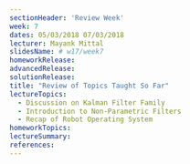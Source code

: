 ```yaml
---
sectionHeader: 'Review Week'
week: 7
dates: 05/03/2018 07/03/2018
lecturer: Mayank Mittal
slidesName: # w17/week7
homeworkRelease:
advancedRelease:
solutionRelease:
title: "Review of Topics Taught So Far"
lectureTopics:
  - Discussion on Kalman Filter Family
  - Introduction to Non-Parametric Filters  
  - Recap of Robot Operating System
homeworkTopics:
lectureSummary:
references:
---
```

